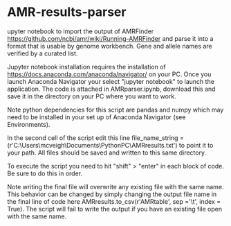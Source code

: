 # AMR-results-parser

upyter notebook to import the output of AMRFinder https://github.com/ncbi/amr/wiki/Running-AMRFinder and parse it into a format that is usable by genome workbench. Gene and allele names are verified by a curated list.

Jupyter notebook installation requires the installation of https://docs.anaconda.com/anaconda/navigator/ on your PC. Once you launch Anaconda Navigator your select "jupyter notebook" to launch the application. The code is attached in AMRparser.ipynb, download this and save it in the directory on your PC where you want to work. 

Note python dependencies for this script are pandas and numpy which may need to be installed in your set up of Anaconda Navigator (see Environments). 

In the second cell of the script edit this line file_name_string = (r'C:\Users\mcveigh\Documents\PythonPC\AMRresults.txt') to point it to your path. All files should be saved and written to this same directory.

To execute the script you need to hit "shift" > "enter" in each block of code. Be sure to do this in order. 

Note writing the final file will overwrite any existing file with the same name. This behavior can be changed by simply changing the output file name in the final line of code here AMRresults.to_csv(r'AMRtable', sep ='\t', index = True). The script will fail to write the output if you have an existing file open with the same name. 

